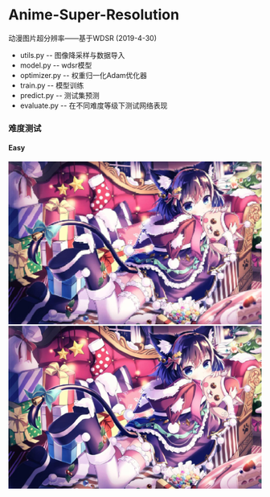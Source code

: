 # Anime-Super-Resolution
动漫图片超分辨率——基于WDSR (2019-4-30)
- utils.py -- 图像降采样与数据导入
- model.py -- wdsr模型
- optimizer.py -- 权重归一化Adam优化器
- train.py -- 模型训练
- predict.py -- 测试集预测
- evaluate.py -- 在不同难度等级下测试网络表现
### 难度测试
#### Easy
<div align="center">
  <img src="images/easy_lr.jpg" width="512" >
  <img src="images/easy_sr.jpg" width="512" >
</div>
